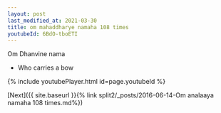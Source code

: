 ```yaml
---
layout: post
last_modified_at: 2021-03-30
title: om mahaddharye namaha 108 times
youtubeId: 6BdO-tboETI
---
```

 
 
Om Dhanvine nama 
 
 -  Who carries a bow 
 
  
 
  
 
 
 
 
 
 


{% include youtubePlayer.html id=page.youtubeId %}
 
[Next]({{ site.baseurl }}{% link  split2/_posts/2016-06-14-Om analaaya namaha 108 times.md%})
 
